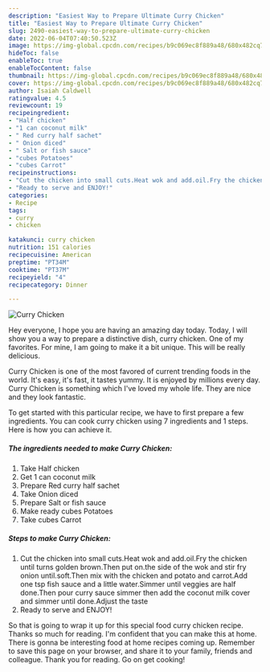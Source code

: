 ```yaml
---
description: "Easiest Way to Prepare Ultimate Curry Chicken"
title: "Easiest Way to Prepare Ultimate Curry Chicken"
slug: 2490-easiest-way-to-prepare-ultimate-curry-chicken
date: 2022-06-04T07:40:50.523Z
image: https://img-global.cpcdn.com/recipes/b9c069ec8f889a48/680x482cq70/curry-chicken-recipe-main-photo.jpg
hideToc: false
enableToc: true
enableTocContent: false
thumbnail: https://img-global.cpcdn.com/recipes/b9c069ec8f889a48/680x482cq70/curry-chicken-recipe-main-photo.jpg
cover: https://img-global.cpcdn.com/recipes/b9c069ec8f889a48/680x482cq70/curry-chicken-recipe-main-photo.jpg
author: Isaiah Caldwell
ratingvalue: 4.5
reviewcount: 19
recipeingredient:
- "Half chicken"
- "1 can coconut milk"
- " Red curry half sachet"
- " Onion diced"
- " Salt or fish sauce"
- "cubes Potatoes"
- "cubes Carrot"
recipeinstructions:
- "Cut the chicken into small cuts.Heat wok and add.oil.Fry the chicken until turns golden brown.Then put on.the side of the wok and stir fry onion until.soft.Then mix with the chicken and potato and carrot.Add one tsp fish sauce and a little water.Simmer until veggies are half done.Then pour curry sauce simmer then add the coconut milk cover and simmer until done.Adjust the taste"
- "Ready to serve and ENJOY!"
categories:
- Recipe
tags:
- curry
- chicken

katakunci: curry chicken 
nutrition: 151 calories
recipecuisine: American
preptime: "PT34M"
cooktime: "PT37M"
recipeyield: "4"
recipecategory: Dinner

---
```



![Curry Chicken](https://img-global.cpcdn.com/recipes/b9c069ec8f889a48/680x482cq70/curry-chicken-recipe-main-photo.jpg)

Hey everyone, I hope you are having an amazing day today. Today, I will show you a way to prepare a distinctive dish, curry chicken. One of my favorites. For mine, I am going to make it a bit unique. This will be really delicious.

Curry Chicken is one of the most favored of current trending foods in the world. It's easy, it's fast, it tastes yummy. It is enjoyed by millions every day. Curry Chicken is something which I've loved my whole life. They are nice and they look fantastic.




To get started with this particular recipe, we have to first prepare a few ingredients. You can cook curry chicken using 7 ingredients and 1 steps. Here is how you can achieve it.

<!--inarticleads1-->

##### The ingredients needed to make Curry Chicken:

1. Take Half chicken
1. Get 1 can coconut milk
1. Prepare  Red curry half sachet
1. Take  Onion diced
1. Prepare  Salt or fish sauce
1. Make ready cubes Potatoes
1. Take cubes Carrot




<!--inarticleads2-->

##### Steps to make Curry Chicken:

1. Cut the chicken into small cuts.Heat wok and add.oil.Fry the chicken until turns golden brown.Then put on.the side of the wok and stir fry onion until.soft.Then mix with the chicken and potato and carrot.Add one tsp fish sauce and a little water.Simmer until veggies are half done.Then pour curry sauce simmer then add the coconut milk cover and simmer until done.Adjust the taste
1. Ready to serve and ENJOY!



So that is going to wrap it up for this special food curry chicken recipe. Thanks so much for reading. I'm confident that you can make this at home. There is gonna be interesting food at home recipes coming up. Remember to save this page on your browser, and share it to your family, friends and colleague. Thank you for reading. Go on get cooking!
